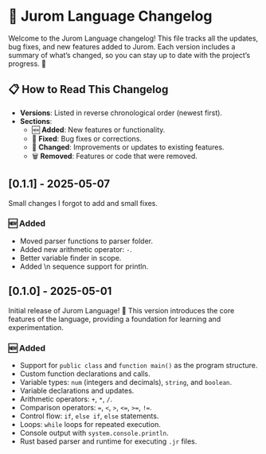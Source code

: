 # 📜 Jurom Language Changelog

Welcome to the Jurom Language changelog! This file tracks all the updates, bug fixes, and new features added to Jurom. Each version includes a summary of what’s changed, so you can stay up to date with the project’s progress. 🌟

## 📋 How to Read This Changelog
- **Versions**: Listed in reverse chronological order (newest first).
- **Sections**:
    - 🆕 **Added**: New features or functionality.
    - 🐛 **Fixed**: Bug fixes or corrections.
    - 🔧 **Changed**: Improvements or updates to existing features.
    - 🗑️ **Removed**: Features or code that were removed.

## [0.1.1] - 2025-05-07
Small changes I forgot to add and small fixes.

### 🆕 Added
- Moved parser functions to parser folder.
- Added new arithmetic operator: `-`.
- Better variable finder in scope.
- Added \n sequence support for println.

## [0.1.0] - 2025-05-01
Initial release of Jurom Language! 🎉 This version introduces the core features of the language, providing a foundation for learning and experimentation.

### 🆕 Added
- Support for `public class` and `function main()` as the program structure.
- Custom function declarations and calls.
- Variable types: `num` (integers and decimals), `string`, and `boolean`.
- Variable declarations and updates.
- Arithmetic operators: `+`, `*`, `/`.
- Comparison operators: `=`, `<`, `>`, `<=`, `>=`, `!=`.
- Control flow: `if`, `else if`, `else` statements.
- Loops: `while` loops for repeated execution.
- Console output with `system.console.println`.
- Rust based parser and runtime for executing `.jr` files.